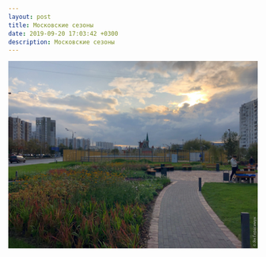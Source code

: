 ```yaml
---
layout: post
title: Московские сезоны
date: 2019-09-20 17:03:42 +0300
description: Московские сезоны
---
```


<img src="/assets/images/2019/09/2019-09-20_17-03-42_IMG_2258_web.jpg" class="img-fluid mx-auto d-block" alt="Московские сезоны" />
